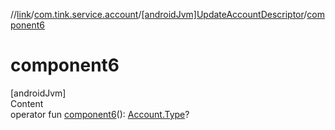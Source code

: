 //[link](../../index.md)/[com.tink.service.account](../index.md)/[[androidJvm]UpdateAccountDescriptor](index.md)/[component6](component6.md)



# component6  
[androidJvm]  
Content  
operator fun [component6](component6.md)(): [Account.Type](../../com.tink.model.account/[android-jvm]-account/-type/index.md)?  



